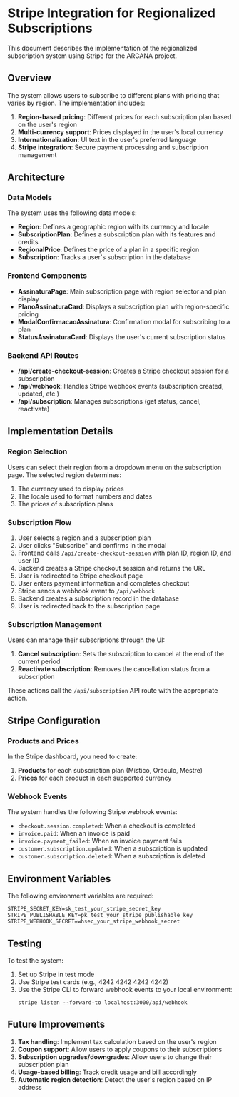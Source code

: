 # Stripe Integration for Regionalized Subscriptions

This document describes the implementation of the regionalized subscription system using Stripe for the ARCANA project.

## Overview

The system allows users to subscribe to different plans with pricing that varies by region. The implementation includes:

1. **Region-based pricing**: Different prices for each subscription plan based on the user's region
2. **Multi-currency support**: Prices displayed in the user's local currency
3. **Internationalization**: UI text in the user's preferred language
4. **Stripe integration**: Secure payment processing and subscription management

## Architecture

### Data Models

The system uses the following data models:

- **Region**: Defines a geographic region with its currency and locale
- **SubscriptionPlan**: Defines a subscription plan with its features and credits
- **RegionalPrice**: Defines the price of a plan in a specific region
- **Subscription**: Tracks a user's subscription in the database

### Frontend Components

- **AssinaturaPage**: Main subscription page with region selector and plan display
- **PlanoAssinaturaCard**: Displays a subscription plan with region-specific pricing
- **ModalConfirmacaoAssinatura**: Confirmation modal for subscribing to a plan
- **StatusAssinaturaCard**: Displays the user's current subscription status

### Backend API Routes

- **/api/create-checkout-session**: Creates a Stripe checkout session for a subscription
- **/api/webhook**: Handles Stripe webhook events (subscription created, updated, etc.)
- **/api/subscription**: Manages subscriptions (get status, cancel, reactivate)

## Implementation Details

### Region Selection

Users can select their region from a dropdown menu on the subscription page. The selected region determines:

1. The currency used to display prices
2. The locale used to format numbers and dates
3. The prices of subscription plans

### Subscription Flow

1. User selects a region and a subscription plan
2. User clicks "Subscribe" and confirms in the modal
3. Frontend calls `/api/create-checkout-session` with plan ID, region ID, and user ID
4. Backend creates a Stripe checkout session and returns the URL
5. User is redirected to Stripe checkout page
6. User enters payment information and completes checkout
7. Stripe sends a webhook event to `/api/webhook`
8. Backend creates a subscription record in the database
9. User is redirected back to the subscription page

### Subscription Management

Users can manage their subscriptions through the UI:

1. **Cancel subscription**: Sets the subscription to cancel at the end of the current period
2. **Reactivate subscription**: Removes the cancellation status from a subscription

These actions call the `/api/subscription` API route with the appropriate action.

## Stripe Configuration

### Products and Prices

In the Stripe dashboard, you need to create:

1. **Products** for each subscription plan (Místico, Oráculo, Mestre)
2. **Prices** for each product in each supported currency

### Webhook Events

The system handles the following Stripe webhook events:

- `checkout.session.completed`: When a checkout is completed
- `invoice.paid`: When an invoice is paid
- `invoice.payment_failed`: When an invoice payment fails
- `customer.subscription.updated`: When a subscription is updated
- `customer.subscription.deleted`: When a subscription is deleted

## Environment Variables

The following environment variables are required:

```
STRIPE_SECRET_KEY=sk_test_your_stripe_secret_key
STRIPE_PUBLISHABLE_KEY=pk_test_your_stripe_publishable_key
STRIPE_WEBHOOK_SECRET=whsec_your_stripe_webhook_secret
```

## Testing

To test the system:

1. Set up Stripe in test mode
2. Use Stripe test cards (e.g., 4242 4242 4242 4242)
3. Use the Stripe CLI to forward webhook events to your local environment:
   ```
   stripe listen --forward-to localhost:3000/api/webhook
   ```

## Future Improvements

1. **Tax handling**: Implement tax calculation based on the user's region
2. **Coupon support**: Allow users to apply coupons to their subscriptions
3. **Subscription upgrades/downgrades**: Allow users to change their subscription plan
4. **Usage-based billing**: Track credit usage and bill accordingly
5. **Automatic region detection**: Detect the user's region based on IP address